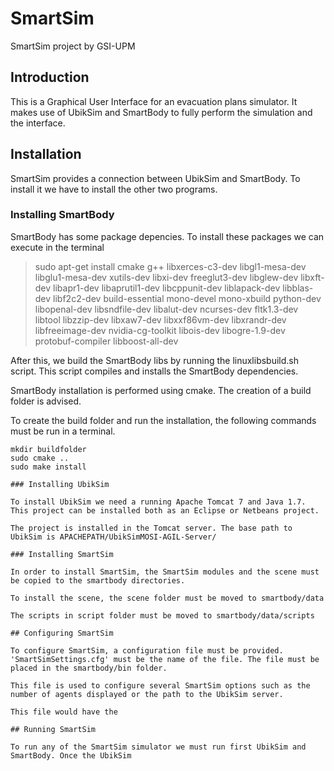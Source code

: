 # SmartSim
SmartSim project by GSI-UPM

## Introduction

This is a Graphical User Interface for an evacuation plans simulator. It makes use of UbikSim and SmartBody to fully perform the simulation and the interface.

## Installation

SmartSim provides a connection between UbikSim and SmartBody. To install it we have to install the other two programs.

### Installing SmartBody

SmartBody has some package depencies. To install these packages we can execute in the terminal

>  sudo apt-get install cmake g++ libxerces-c3-dev libgl1-mesa-dev libglu1-mesa-dev xutils-dev libxi-dev freeglut3-dev libglew-dev libxft-dev libapr1-dev libaprutil1-dev libcppunit-dev liblapack-dev libblas-dev libf2c2-dev build-essential mono-devel mono-xbuild python-dev libopenal-dev libsndfile-dev libalut-dev ncurses-dev fltk1.3-dev libtool libzzip-dev libxaw7-dev libxxf86vm-dev libxrandr-dev libfreeimage-dev nvidia-cg-toolkit libois-dev libogre-1.9-dev protobuf-compiler libboost-all-dev

After this, we build the SmartBody libs by running the linuxlibsbuild.sh script. This script compiles and installs the SmartBody dependencies.

SmartBody installation is performed using cmake. The creation of a build folder is advised.

To create the build folder and run the installation, the following commands must be run in a terminal.

> 
```  
mkdir buildfolder
sudo cmake ..
sudo make install

### Installing UbikSim

To install UbikSim we need a running Apache Tomcat 7 and Java 1.7. This project can be installed both as an Eclipse or Netbeans project.

The project is installed in the Tomcat server. The base path to UbikSim is APACHEPATH/UbikSimMOSI-AGIL-Server/

### Installing SmartSim

In order to install SmartSim, the SmartSim modules and the scene must be copied to the smartbody directories.

To install the scene, the scene folder must be moved to smartbody/data

The scripts in script folder must be moved to smartbody/data/scripts

## Configuring SmartSim

To configure SmartSim, a configuration file must be provided. 'SmartSimSettings.cfg' must be the name of the file. The file must be placed in the smartbody/bin folder.

This file is used to configure several SmartSim options such as the number of agents displayed or the path to the UbikSim server.

This file would have the 

## Running SmartSim

To run any of the SmartSim simulator we must run first UbikSim and SmartBody. Once the UbikSim 
